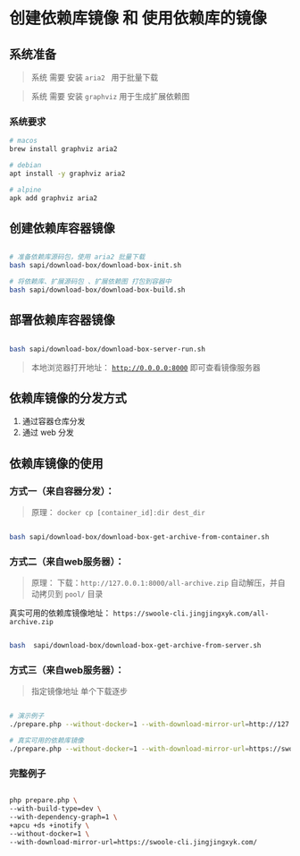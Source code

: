 # 创建依赖库镜像 和 使用依赖库的镜像

## 系统准备

> 系统 需要 安装 `aria2 ` 用于批量下载

> 系统 需要 安装 `graphviz` 用于生成扩展依赖图

### 系统要求

```bash
# macos
brew install graphviz aria2

# debian
apt install -y graphviz aria2

# alpine
apk add graphviz aria2

```

## 创建依赖库容器镜像

```bash

# 准备依赖库源码包，使用 aria2 批量下载
bash sapi/download-box/download-box-init.sh

# 将依赖库、扩展源码包 、扩展依赖图 打包到容器中
bash sapi/download-box/download-box-build.sh

```

## 部署依赖库容器镜像

```bash

bash sapi/download-box/download-box-server-run.sh

```

> 本地浏览器打开地址：   [`http://0.0.0.0:8000`](http://0.0.0.0:8000)  即可查看镜像服务器

## 依赖库镜像的分发方式

1. 通过容器仓库分发
1. 通过 web 分发

## 依赖库镜像的使用

### 方式一（来自容器分发）：

> 原理：  `docker cp [container_id]:dir dest_dir`

```bash

bash sapi/download-box/download-box-get-archive-from-container.sh

```

### 方式二（来自web服务器）：

> 原理： 下载：`http://127.0.0.1:8000/all-archive.zip`
> 自动解压，并自动拷贝到 `pool/` 目录

>
真实可用的依赖库镜像地址：  `https://swoole-cli.jingjingxyk.com/all-archive.zip`

```bash

bash  sapi/download-box/download-box-get-archive-from-server.sh

```

### 方式三（来自web服务器）：

> 指定镜像地址 单个下载逐步

```bash

# 演示例子
./prepare.php --without-docker=1 --with-download-mirror-url=http://127.0.0.1:8000

# 真实可用的依赖库镜像
./prepare.php --without-docker=1 --with-download-mirror-url=https://swoole-cli.jingjingxyk.com/


```

### 完整例子

```bash

php prepare.php \
--with-build-type=dev \
--with-dependency-graph=1 \
+apcu +ds +inotify \
--without-docker=1 \
--with-download-mirror-url=https://swoole-cli.jingjingxyk.com/


```
